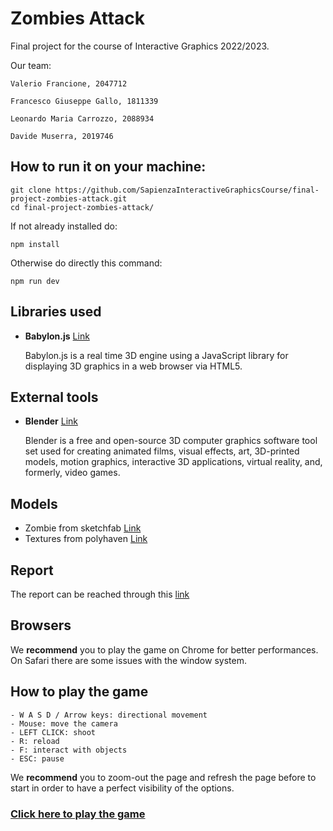 # Zombies Attack

Final project for the course of Interactive Graphics 2022/2023.

Our team:
```
Valerio Francione, 2047712

Francesco Giuseppe Gallo, 1811339

Leonardo Maria Carrozzo, 2088934

Davide Muserra, 2019746
```

## How to run it on your machine:

```
git clone https://github.com/SapienzaInteractiveGraphicsCourse/final-project-zombies-attack.git
cd final-project-zombies-attack/
```
If not already installed do:
```
npm install
```
Otherwise do directly this command:
```
npm run dev
```

## Libraries used

-   **Babylon.js** [Link](https://www.babylonjs.com/)

    Babylon.js is a real time 3D engine using a JavaScript library for displaying 3D graphics in a web browser via HTML5.

## External tools
-   **Blender** [Link](https://www.blender.org/)

    Blender is a free and open-source 3D computer graphics software tool set used for creating animated films, visual effects, art, 3D-printed models, motion graphics, interactive 3D applications, virtual reality, and, formerly, video games.

## Models
-   Zombie from sketchfab [Link](https://sketchfab.com/)
-   Textures from polyhaven [Link](https://polyhaven.com/)


## Report

The report can be reached through this [link](Project_IG.pdf)

## Browsers

We **recommend** you to play the game on Chrome for better performances. On Safari there are some issues with the window system.

## How to play the game
```
- W A S D / Arrow keys: directional movement
- Mouse: move the camera
- LEFT CLICK: shoot
- R: reload
- F: interact with objects
- ESC: pause
```
We **recommend** you to zoom-out the page and refresh the page before to start in order to have a perfect visibility of the options.


### [Click here to play the game](https://sapienzainteractivegraphicscourse.github.io/final-project-zombies-attack/)
